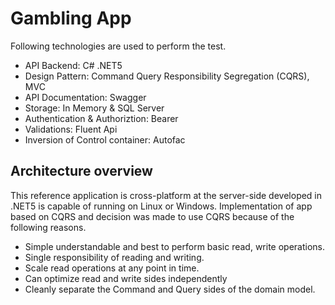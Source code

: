 # Gambling App 

Following technologies are used to perform the test.

* API Backend: C# .NET5 
* Design Pattern: Command Query Responsibility Segregation (CQRS), MVC
* API Documentation: Swagger
* Storage: In Memory & SQL Server
* Authentication & Authoriztion: Bearer
* Validations: Fluent Api
* Inversion of Control container: Autofac


## Architecture overview
This reference application is cross-platform at the server-side developed in .NET5 is capable of running on Linux or Windows. Implementation of app based on CQRS and decision was made to use CQRS because of the following reasons.

* Simple understandable and best to perform basic read, write operations.
* Single responsibility of reading and writing.
* Scale read operations at any point in time.
* Can optimize read and write sides independently
* Cleanly separate the Command and Query sides of the domain model.
